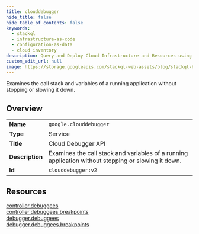 ```yaml
---
title: clouddebugger
hide_title: false
hide_table_of_contents: false
keywords:
  - stackql
  - infrastructure-as-code
  - configuration-as-data
  - cloud inventory
description: Query and Deploy Cloud Infrastructure and Resources using SQL
custom_edit_url: null
image: https://storage.googleapis.com/stackql-web-assets/blog/stackql-blog-post-featured-image.png
---
```

Examines the call stack and variables of a running application without stopping or slowing it down.  
    

## Overview
<table><tbody>
<tr><td><b>Name</b></td><td><code>google.clouddebugger</code></td></tr>
<tr><td><b>Type</b></td><td>Service</td></tr>
<tr><td><b>Title</b></td><td>Cloud Debugger API</td></tr>
<tr><td><b>Description</b></td><td>Examines the call stack and variables of a running application without stopping or slowing it down.</td></tr>
<tr><td><b>Id</b></td><td><code>clouddebugger:v2</code></td></tr>
</tbody></table>

## Resources
<div class="row">
<div class="providerDocColumn">
<a href="/providers/google/clouddebugger/controller.debuggees/">controller.debuggees</a><br />
<a href="/providers/google/clouddebugger/controller.debuggees.breakpoints/">controller.debuggees.breakpoints</a><br />
</div>
<div class="providerDocColumn">
<a href="/providers/google/clouddebugger/debugger.debuggees/">debugger.debuggees</a><br />
<a href="/providers/google/clouddebugger/debugger.debuggees.breakpoints/">debugger.debuggees.breakpoints</a><br />
</div>
</div>
